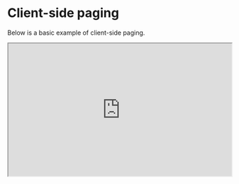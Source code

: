 # Client-side paging

Below is a basic example of client-side paging.

<iframe width="100%" height="300" src="https://embed.plnkr.co/cu3cId3n4IUH7sNydxoW?show=preview&autoCloseSidebar=true" />

